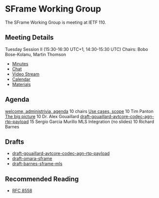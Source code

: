 # SFrame Working Group

The SFrame Working Group is meeting at IETF 110.


## Meeting Details

Tuesday Session II (15:30-16:30 UTC+1, 14:30-15:30 UTC)
Chairs: Bobo Bose-Kolanu, Martin Thomson

* [Minutes](https://codimd.ietf.org/notes-ietf-110-sframe)
* [Chat](xmpp:sframe@jabber.ietf.org?join)
* [Video Stream](https://meetings.conf.meetecho.com/ietf110/?group=sframe&short=&item=1)
* [Calendar](https://datatracker.ietf.org/meeting/110/session/28715.ics)
* [Materials](https://github.com/sframe-wg/wg-materials)


## Agenda

[welcome, administrivia, agenda](https://sframe-wg.github.io/wg-materials/ietf110/chair.pdf)
                                       10    chairs
[Use cases, scope](https://sframe-wg.github.io/wg-materials/ietf110/scope.pdf)
                                       10    Tim Panton
[The big picture](https://sframe-wg.github.io/wg-materials/ietf110/big.pdf)
                                       10    Dr. Alex Gouaillard
[draft-gouaillard-avtcore-codec-agn-rtp-payload](https://sframe-wg.github.io/wg-materials/ietf110/agnostic.pdf)
                                       15    Sergio Garcia Murillo
MLS Integration (no slides)            10    Richard Barnes


## Drafts

* [draft-gouaillard-avtcore-codec-agn-rtp-payload](https://datatracker.ietf.org/doc/html/draft-gouaillard-avtcore-codec-agn-rtp-payload)
* [draft-omara-sframe](https://datatracker.ietf.org/doc/html/draft-omara-sframe-00)
* [draft-barnes-sframe-mls](https://datatracker.ietf.org/doc/html/draft-barnes-sframe-mls-00)


## Recommended Reading

* [RFC 8558](https://datatracker.ietf.org/doc/html/rfc8558)

